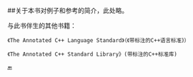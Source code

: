 ##关于本书对例子和参考的简介，此处略。

与此书伴生的其他书籍：

    《The Annotated C++ Language Standard》（《带标注的C++语言标准》）
    
    《The Annotated C++ Standard Library》(带标注的C++标准库)
    
🔚